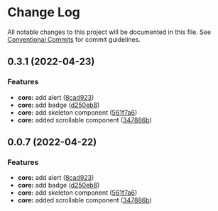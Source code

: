 # Change Log

All notable changes to this project will be documented in this file.
See [Conventional Commits](https://conventionalcommits.org) for commit guidelines.

## 0.3.1 (2022-04-23)


### Features

* **core:** add alert ([8cad923](https://github.com/ionic-team/ionic/commit/8cad92339ac74b142ca6a4a0ec143982c659b970))
* **core:** add badge ([d250eb8](https://github.com/ionic-team/ionic/commit/d250eb808f77c34a430b5406edba7c11e12cf4bd))
* **core:** add skeleton component ([561f7a6](https://github.com/ionic-team/ionic/commit/561f7a627770aaef6daadca0acc5c0c858261320))
* **core:** added scrollable component ([347886b](https://github.com/ionic-team/ionic/commit/347886b2782801e445da7afc2f768aa531862084))





## 0.0.7 (2022-04-22)


### Features

* **core:** add alert ([8cad923](https://github.com/ionic-team/ionic/commit/8cad92339ac74b142ca6a4a0ec143982c659b970))
* **core:** add badge ([d250eb8](https://github.com/ionic-team/ionic/commit/d250eb808f77c34a430b5406edba7c11e12cf4bd))
* **core:** add skeleton component ([561f7a6](https://github.com/ionic-team/ionic/commit/561f7a627770aaef6daadca0acc5c0c858261320))
* **core:** added scrollable component ([347886b](https://github.com/ionic-team/ionic/commit/347886b2782801e445da7afc2f768aa531862084))
